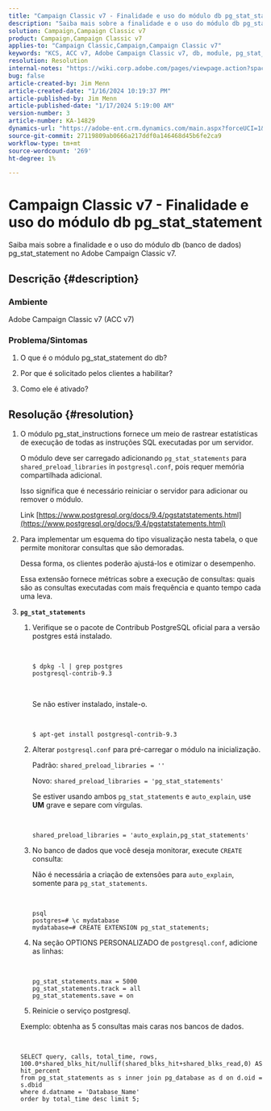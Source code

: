 ```yaml
---
title: "Campaign Classic v7 - Finalidade e uso do módulo db pg_stat_statement"
description: "Saiba mais sobre a finalidade e o uso do módulo db pg_stat_statement no Adobe Campaign Classic v7."
solution: Campaign,Campaign Classic v7
product: Campaign,Campaign Classic v7
applies-to: "Campaign Classic,Campaign,Campaign Classic v7"
keywords: "KCS, ACC v7, Adobe Campaign Classic v7, db, module, pg_stat_statement, FAQ, PostgreSQL, postgres"
resolution: Resolution
internal-notes: "https://wiki.corp.adobe.com/pages/viewpage.action?spaceKey=neolane&title=Database+performance+optimization+-+Identify+bottleneck+queries+with+execution+statistics#Databaseperformanceoptimization-Identifybottleneckquerieswithexecutionstatistics-pg_stat_statements"
bug: false
article-created-by: Jim Menn
article-created-date: "1/16/2024 10:19:37 PM"
article-published-by: Jim Menn
article-published-date: "1/17/2024 5:19:00 AM"
version-number: 3
article-number: KA-14829
dynamics-url: "https://adobe-ent.crm.dynamics.com/main.aspx?forceUCI=1&pagetype=entityrecord&etn=knowledgearticle&id=aa8c1c54-bdb4-ee11-a569-6045bd006268"
source-git-commit: 27119809ab0666a217ddf0a146468d45b6fe2ca9
workflow-type: tm+mt
source-wordcount: '269'
ht-degree: 1%

---
```


# Campaign Classic v7 - Finalidade e uso do módulo db pg_stat_statement


Saiba mais sobre a finalidade e o uso do módulo db (banco de dados) pg_stat_statement no Adobe Campaign Classic v7.

## Descrição {#description}


### Ambiente

Adobe Campaign Classic v7 (ACC v7)



### Problema/Sintomas

1. O que é o módulo pg_stat_statement do db?

2. Por que é solicitado pelos clientes a habilitar?

3. Como ele é ativado?


## Resolução {#resolution}


1. O módulo pg_stat_instructions fornece um meio de rastrear estatísticas de execução de todas as instruções SQL executadas por um servidor.


   O módulo deve ser carregado adicionando `pg_stat_statements` para `shared_preload_libraries` in `postgresql.conf`, pois requer memória compartilhada adicional.


   Isso significa que é necessário reiniciar o servidor para adicionar ou remover o módulo.


   Link [https://www.postgresql.org/docs/9.4/pgstatstatements.html](https://www.postgresql.org/docs/9.4/pgstatstatements.html)
2. Para implementar um esquema do tipo visualização nesta tabela, o que permite monitorar consultas que são demoradas.


   Dessa forma, os clientes poderão ajustá-los e otimizar o desempenho.


   Essa extensão fornece métricas sobre a execução de consultas: quais são as consultas executadas com mais frequência e quanto tempo cada uma leva.
3. <b>`pg_stat_statements`</b>

   1. Verifique se o pacote de Contribub PostgreSQL oficial para a versão postgres está instalado.


      <br>

      ```
      $ dpkg -l | grep postgres
      postgresql-contrib-9.3
      ```



      <br>

      Se não estiver instalado, instale-o.


      <br>

      ```
      $ apt-get install postgresql-contrib-9.3
      ```




   2. Alterar `postgresql.conf` para pré-carregar o módulo na inicialização.


      Padrão: `shared_preload_libraries = ''`


      Novo: `shared_preload_libraries = 'pg_stat_statements'`


      Se estiver usando ambos `pg_stat_statements` e `auto_explain`, use <b>UM</b> grave e separe com vírgulas.


      <br>

      ```
      shared_preload_libraries = 'auto_explain,pg_stat_statements'
      ```




   3. No banco de dados que você deseja monitorar, execute `CREATE` consulta:


      Não é necessária a criação de extensões para `auto_explain`, somente para `pg_stat_statements`.


      <br>

      ```
      psql
      postgres=# \c mydatabase
      mydatabase=# CREATE EXTENSION pg_stat_statements;
      ```




   4. Na seção OPTIONS PERSONALIZADO de `postgresql.conf`, adicione as linhas:


      <br>

      ```
      pg_stat_statements.max = 5000
      pg_stat_statements.track = all
      pg_stat_statements.save = on
      ```


   5. Reinicie o serviço postgresql.



   Exemplo: obtenha as 5 consultas mais caras nos bancos de dados.


   <br>

   ```
   SELECT query, calls, total_time, rows, 100.0*shared_blks_hit/nullif(shared_blks_hit+shared_blks_read,0) AS hit_percent
   from pg_stat_statements as s inner join pg_database as d on d.oid = s.dbid
   where d.datname = 'Database_Name'
   order by total_time desc limit 5;
   ```





